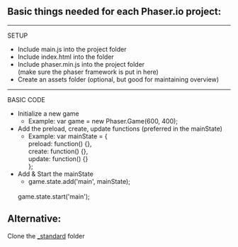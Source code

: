 Basic things needed for each Phaser.io project:
---
***
SETUP
- Include main.js into the project folder
- Include index.html into the folder
- Include phaser.min.js into the project folder <br>
(make sure the phaser framework is put in here)
- Create an assets folder (optional, but good for maintaining overview)
***
BASIC CODE
- Initialize a new game
  - Example: var game = new Phaser.Game(600, 400);
- Add the preload, create, update functions (preferred in the mainState)
  - Example: var mainState = {
      <br>
      preload: function() {},
      <br>
      create: function() {},
      <br>
      update: function() {}
      <br>
  };
- Add & Start the mainState
  - game.state.add('main', mainState);
  <br>
  game.state.start('main');


Alternative:
---
Clone the [_standard](https://github.com/RobLui/Phaser/tree/master/_standard) folder
